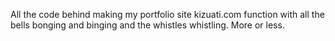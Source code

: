 All the code behind making my portfolio site kizuati.com function with all the bells bonging and binging and the whistles whistling. More or less.